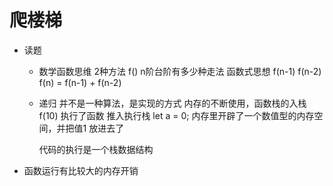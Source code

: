 # 爬楼梯

- 读题
    - 数学函数思维
    2种方法
    f() n阶台阶有多少种走法 函数式思想
        f(n-1)
        f(n-2)
    f(n) = f(n-1) + f(n-2)
    - 递归
        并不是一种算法，是实现的方式
        内存的不断使用，函数栈的入栈
        f(10)   执行了函数 推入执行栈
        let a = 0;  内存里开辟了一个数值型的内存空间，并把值1 放进去了

        代码的执行是一个栈数据结构

- 函数运行有比较大的内存开销